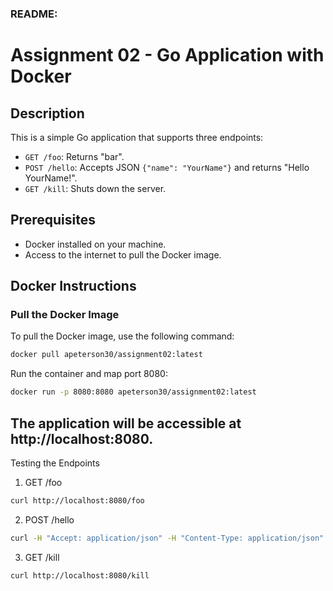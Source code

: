 ### README:

# Assignment 02 - Go Application with Docker

## Description

This is a simple Go application that supports three endpoints:

- `GET /foo`: Returns "bar".
- `POST /hello`: Accepts JSON `{"name": "YourName"}` and returns "Hello YourName!".
- `GET /kill`: Shuts down the server.

## Prerequisites

- Docker installed on your machine.
- Access to the internet to pull the Docker image.

## Docker Instructions

### Pull the Docker Image

To pull the Docker image, use the following command:
```bash
docker pull apeterson30/assignment02:latest
```
Run the container and map port 8080:
```bash
docker run -p 8080:8080 apeterson30/assignment02:latest
```

## The application will be accessible at http://localhost:8080.

Testing the Endpoints
1. GET /foo
```bash
curl http://localhost:8080/foo
```

2. POST /hello
```bash
curl -H "Accept: application/json" -H "Content-Type: application/json" -X POST --data '{"name": "YourName"}' http://localhost:8080/hello
```

3. GET /kill
```bash
curl http://localhost:8080/kill
```
